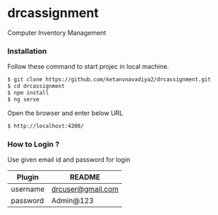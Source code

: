 # drcassignment
Computer Inventory Management

### Installation
Follow these command to start projec in local machine.

```sh
$ git clone https://github.com/ketanvnavadiya2/drcassignment.git
$ cd drcassignment
$ npm install
$ ng serve
```

Open the browser and enter below URL

```sh
$ http://localhost:4200/
```

### How to Login ?

Use given email id and password for login

| Plugin | README |
| ------ | ------ |
| username | drcuser@gmail.com |
| password | Admin@123 |


